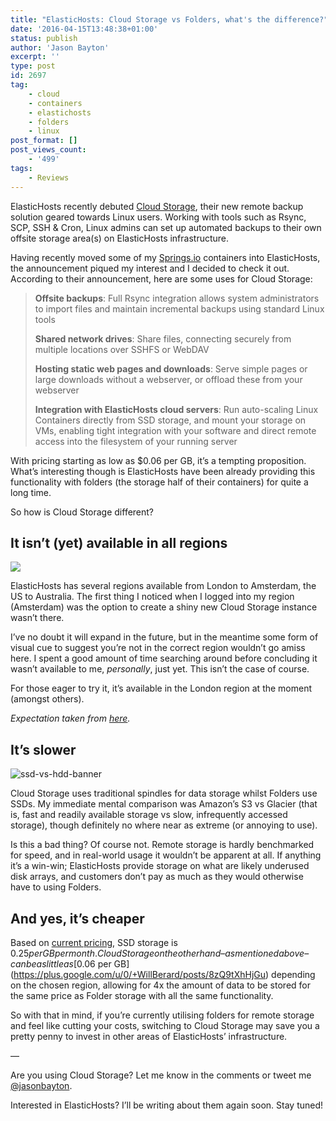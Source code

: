 ```yaml
---
title: "ElasticHosts: Cloud Storage vs Folders, what's the difference?"
date: '2016-04-15T13:48:38+01:00'
status: publish
author: 'Jason Bayton'
excerpt: ''
type: post
id: 2697
tag:
    - cloud
    - containers
    - elastichosts
    - folders
    - linux
post_format: []
post_views_count:
    - '499'
tags:
    - Reviews
---
```

ElasticHosts recently debuted [Cloud Storage](https://www.elastichosts.com/blog/elastichosts-launches-linux-friendly-cloud-storage/), their new remote backup solution geared towards Linux users. Working with tools such as Rsync, SCP, SSH &amp; Cron, Linux admins can set up automated backups to their own offsite storage area(s) on ElasticHosts infrastructure.

Having recently moved some of my [Springs.io](/2016/02/springs-io-review-16/) containers into ElasticHosts, the announcement piqued my interest and I decided to check it out. According to their announcement, here are some uses for Cloud Storage:

> **Offsite backups**: Full Rsync integration allows system administrators to import files and maintain incremental backups using standard Linux tools
> 
> **Shared network drives**: Share files, connecting securely from multiple locations over SSHFS or WebDAV
> 
> **Hosting static web pages and downloads**: Serve simple pages or large downloads without a webserver, or offload these from your webserver
> 
> **Integration with ElasticHosts cloud servers**: Run auto-scaling Linux Containers directly from SSD storage, and mount your storage on VMs, enabling tight integration with your software and direct remote access into the filesystem of your running server

With pricing starting as low as $0.06 per GB, it’s a tempting proposition. What’s interesting though is ElasticHosts have been already providing this functionality with folders (the storage half of their containers) for quite a long time.

So how is Cloud Storage different?

It isn’t (yet) available in all regions
---------------------------------------

![](https://cdn.bayton.org/uploads/2016/04/exprel-1.png)

ElasticHosts has several regions available from London to Amsterdam, the US to Australia. The first thing I noticed when I logged into my region (Amsterdam) was the option to create a shiny new Cloud Storage instance wasn’t there.

I’ve no doubt it will expand in the future, but in the meantime some form of visual cue to suggest you’re not in the correct region wouldn’t go amiss here. I spent a good amount of time searching around before concluding it wasn’t available to me, *personally*, just yet. This isn’t the case of course.

For those eager to try it, it’s available in the London region at the moment (amongst others).

*Expectation taken from [here](https://www.elastichosts.com/blog/getting-started-with-the-elastichosts-cloud-storage/).*

It’s slower
-----------

![ssd-vs-hdd-banner](https://cdn.bayton.org/uploads/2016/04/ssd-vs-hdd-banner.png)

Cloud Storage uses traditional spindles for data storage whilst Folders use SSDs. My immediate mental comparison was Amazon’s S3 vs Glacier (that is, fast and readily available storage vs slow, infrequently accessed storage), though definitely no where near as extreme (or annoying to use).

Is this a bad thing? Of course not. Remote storage is hardly benchmarked for speed, and in real-world usage it wouldn’t be apparent at all. If anything it’s a win-win; ElasticHosts provide storage on what are likely underused disk arrays, and customers don’t pay as much as they would otherwise have to using Folders.

And yes, it’s cheaper
---------------------

Based on [current pricing](https://www.elastichosts.co.uk/blog/pricing-information/), SSD storage is $0.25 per GB per month. Cloud Storage on the other hand – as mentioned above – can be as little as [$0.06 per GB](https://plus.google.com/u/0/+WillBerard/posts/8zQ9tXhHjGu) depending on the chosen region, allowing for 4x the amount of data to be stored for the same price as Folder storage with all the same functionality.

So with that in mind, if you’re currently utilising folders for remote storage and feel like cutting your costs, switching to Cloud Storage may save you a pretty penny to invest in other areas of ElasticHosts’ infrastructure.

—

Are you using Cloud Storage? Let me know in the comments or tweet me [@jasonbayton](//twitter.com/jasonbayton).

Interested in ElasticHosts? I’ll be writing about them again soon. Stay tuned!